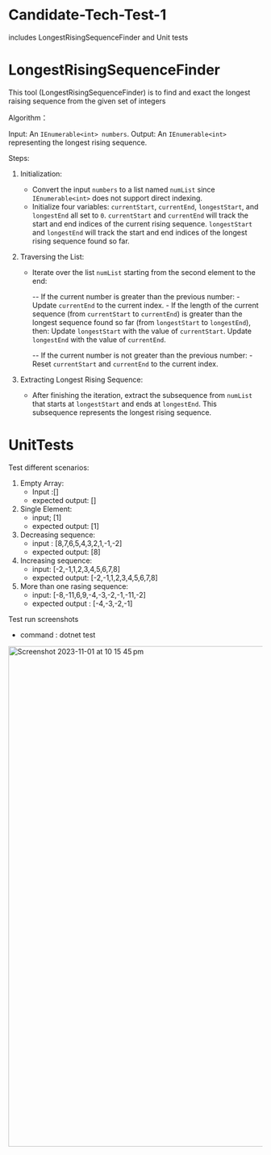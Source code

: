 # Candidate-Tech-Test-1
includes LongestRisingSequenceFinder and Unit tests

# LongestRisingSequenceFinder
This tool (LongestRisingSequenceFinder) is to find and exact the longest raising sequence from the given set of integers

Algorithm：


Input: An `IEnumerable<int> numbers`.
Output: An `IEnumerable<int>` representing the longest rising sequence.

Steps:

1. Initialization:
    - Convert the input `numbers` to a list named `numList` since `IEnumerable<int>` does not support direct indexing.
    - Initialize four variables: `currentStart`, `currentEnd`, `longestStart`, and `longestEnd` all set to `0`. 
       `currentStart` and `currentEnd` will track the start and end indices of the current rising sequence.
       `longestStart` and `longestEnd` will track the start and end indices of the longest rising sequence found so far.

2. Traversing the List:
    - Iterate over the list `numList` starting from the second element to the end:
      
       -- If the current number is greater than the previous number:
            - Update `currentEnd` to the current index.
            - If the length of the current sequence (from `currentStart` to `currentEnd`) is greater than the longest sequence found so far (from `longestStart` to `longestEnd`), then:
                 Update `longestStart` with the value of `currentStart`.
                 Update `longestEnd` with the value of `currentEnd`.
   
       -- If the current number is not greater than the previous number:
            - Reset `currentStart` and `currentEnd` to the current index.

4. Extracting Longest Rising Sequence:
    - After finishing the iteration, extract the subsequence from `numList` that starts at `longestStart` and ends at `longestEnd`. This subsequence represents the longest rising sequence.

# UnitTests

Test different scenarios:
1. Empty Array:
   - Input :[]
   - expected output: []
2. Single Element:
   - input; [1]
   - expected output: [1]
3. Decreasing sequence:
   - input : [8,7,6,5,4,3,2,1,-1,-2]
   - expected output: [8]
4. Increasing sequence:
   - input: [-2,-1,1,2,3,4,5,6,7,8]
   - expected output: [-2,-1,1,2,3,4,5,6,7,8]
5. More than one rasing sequence:
   - input: [-8,-11,6,9,-4,-3,-2,-1,-11,-2]
   - expected output : [-4,-3,-2,-1]

Test run screenshots 
 - command : dotnet test 
   
<img width="990" alt="Screenshot 2023-11-01 at 10 15 45 pm" src="https://github.com/EthanMAChao/Candidate-Tech-Test-1/assets/145791657/6ad7ae4d-4876-48f6-95e4-a7ac40d3409a">

   
   
   



